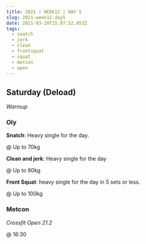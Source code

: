 ```yaml
---
title: 2021 | WEEK12 | DAY 5
slug: 2021-week12-day5
date: 2021-03-20T15:07:52.853Z
tags:
  - snatch
  - jerk
  - clean
  - frontsquat
  - squat
  - metcon
  - open
---
```

## Saturday (Deload)

*Warmup*

### Oly

**Snatch**: Heavy single for the day.

@ Up to 70kg

**Clean and jerk**: Heavy single for the day

@ Up to 80kg

**Front Squat**: heavy single for the day in 5 sets or less.

@ Up to 100kg

### Metcon

*Crossfit Open 21.2*

@ 16:30